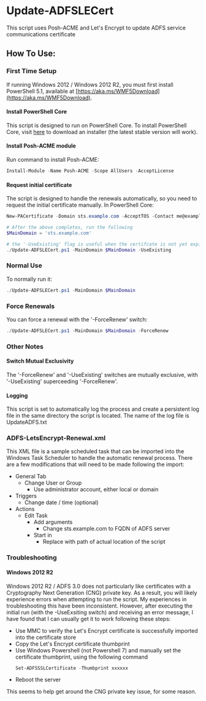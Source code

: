 # Update-ADFSLECert
This script uses Posh-ACME and Let's Encrypt to update ADFS service communications certificate
## How To Use:

### First Time Setup

If running Windows 2012 / Windows 2012 R2, you must first install PowerShell 5.1, available at [https://aka.ms/WMF5Download](https://aka.ms/WMF5Download).

#### Install PowerShell Core

This script is designed to run on PowerShell Core.  To install PowerShell Core, visit [here](https://github.com/PowerShell/PowerShell/releases) to download an installer (the latest stable version will work).  

#### Install Posh-ACME module

Run command to install Posh-ACME:
```powershell
Install-Module -Name Posh-ACME -Scope AllUsers -AcceptLicense
```

#### Request initial certificate
The script is designed to handle the renewals automatically, so you need to request the initial certificate manually.  In PowerShell Core:

```powershell
New-PACertificate -Domain sts.example.com -AcceptTOS -Contact me@example.com -DnsPlugin Cloudflare -PluginArgs @{CFAuthEmail="me@example.com";CFAuthKey='xxx'}

# After the above completes, run the following
$MainDomain = 'sts.example.com'

# the '-UseExisting' flag is useful when the certifcate is not yet expired
./Update-ADFSLECert.ps1 -MainDomain $MainDomain -UseExisting
```
### Normal Use
To normally run it:

```powershell
./Update-ADFSLECert.ps1 -MainDomain $MainDomain
```

### Force Renewals

You can force a renewal with the '-ForceRenew' switch:

```powershell
./Update-ADFSLECert.ps1 -MainDomain $MainDomain -ForceRenew
```
### Other Notes

#### Switch Mutual Exclusivity

The '-ForceRenew' and '-UseExisting' switches are mutually exclusive, with '-UseExisting' superceeding '-ForceRenew'.

#### Logging

This script is set to automatically log the process and create a persistent log file in the same directory the script is located.  The name of the log file is UpdateADFS.txt

### ADFS-LetsEncrypt-Renewal.xml

This XML file is a sample scheduled task that can be imported into the Windows Task Scheduler to handle the automatic renewal process.  There are a few modifications that will need to be made following the import:
- General Tab
    - Change User or Group
        - Use administrator account, either local or domain
- Triggers
    - Change date / time (optional)
- Actions
    - Edit Task
        - Add arguments
            - Change sts.example.com to FQDN of ADFS server
        - Start in
            - Replace with path of actual location of the script

### Troubleshooting

#### Windows 2012 R2

Windows 2012 R2 / ADFS 3.0 does not particularly like certificates with a Cryptography Next Generation (CNG) private key.  As a result, you will likely experience errors when attempting to run the script.  My experiences in troubleshooting this have been inconsistent.  However, after executing the initial run (with the -UseExsiting switch) and receiving an error message, I have found that I can usually get it to work following these steps:
- Use MMC to verify the Let's Encrypt certificate is successfully imported into the certificate store
- Copy the Let's Encrypt certificate thumbprint
- Use Windows Powershell (not Powershell 7) and manually set the certificate thumbprint, using the following command
  ```powershell
  Set-ADFSSSLCertificate -Thumbprint xxxxxx
  ```
- Reboot the server

This seems to help get around the CNG private key issue, for some reason.
